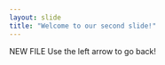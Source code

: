 ```yaml
---
layout: slide
title: "Welcome to our second slide!"
---
```

NEW FILE
Use the left arrow to go back!
